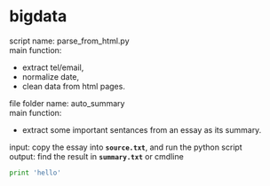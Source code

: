 # bigdata

script name: parse_from_html.py <br>
main function: 
  * extract tel/email, <br> 
  * normalize date, <br> 
  * clean data from html pages. <br> 

file folder name: auto_summary <br> 
main function: 
 * extract some important sentances from an essay as its summary. <br> 

input: copy the essay into **`source.txt`**, and run the python script <br> 
output: find the result in **`summary.txt`** or cmdline <br> 

```python
print 'hello'
```
